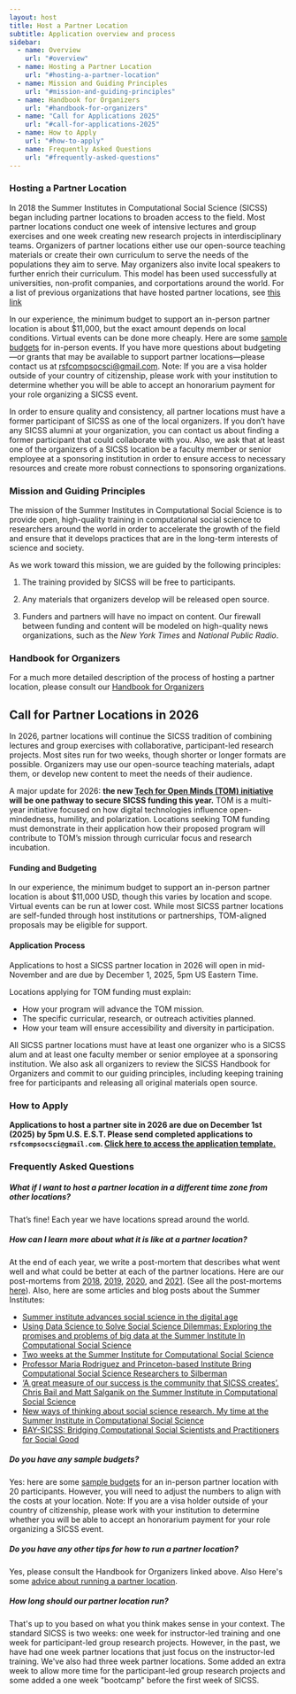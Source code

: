 ```yaml
---
layout: host
title: Host a Partner Location
subtitle: Application overview and process
sidebar:
  - name: Overview
    url: "#overview"
  - name: Hosting a Partner Location
    url: "#hosting-a-partner-location"
  - name: Mission and Guiding Principles
    url: "#mission-and-guiding-principles"
  - name: Handbook for Organizers
    url: "#handbook-for-organizers"
  - name: "Call for Applications 2025"
    url: "#call-for-applications-2025"
  - name: How to Apply
    url: "#how-to-apply"
  - name: Frequently Asked Questions
    url: "#frequently-asked-questions"
---
```


### Hosting a Partner Location

In 2018 the Summer Institutes in Computational Social Science (SICSS) began including partner locations to broaden access to the field. Most partner locations conduct one week of intensive lectures and group exercises and one week creating new research projects in interdisciplinary teams. Organizers of partner locations either use our open-source teaching materials or create their own curriculum to serve the needs of the populations they aim to serve. May organizers also invite local speakers to further enrich their curriculum. This model has been used successfully at universities, non-profit companies, and corportations around the world. For a list of previous organizations that have hosted partner locations, see [this link](https://sicss.io/locations)

In our experience, the minimum budget to support an in-person partner location is about $11,000, but the exact amount depends on local conditions. Virtual events can be done more cheaply. Here are some [sample budgets](https://docs.google.com/spreadsheets/d/1_2BimdmWNLSVYqTmwrEZcQxv3j3LCyU0hQyW0vZYCk8/edit?usp=sharing) for in-person events. If you have more questions about budgeting—or grants that may be available to support partner locations—please contact us at rsfcompsocsci@gmail.com. Note: If you are a visa holder outside of your country of citizenship, please work with your institution to determine whether you will be able to accept an honorarium payment for your role organizing a SICSS event.

In order to ensure quality and consistency, all partner locations must have a former participant of SICSS as one of the local organizers. If you don’t have any SICSS alumni at your organization, you can contact us about finding a former participant that could collaborate with you. Also, we ask that at least one of the organizers of a SICSS location be a faculty member or senior employee at a sponsoring institution in order to ensure access to necessary resources and create more robust connections to sponsoring organizations.

### Mission and Guiding Principles

The mission of the Summer Institutes in Computational Social Science is to provide open, high-quality training in computational social science to researchers around the world in order to accelerate the growth of the field and ensure that it develops practices that are in the long-term interests of science and society.

As we work toward this mission, we are guided by the following principles:

1. The training provided by SICSS will be free to participants.

2. Any materials that organizers develop will be released open source.

3. Funders and partners will have no impact on content. Our firewall between funding and content will be modeled on high-quality news organizations, such as the _New York Times_ and _National Public Radio_.

### Handbook for Organizers

For a much more detailed description of the process of hosting a partner location, please consult our [Handbook for Organizers](https://docs.google.com/document/d/1InRTZJPbh9P1Qnc1VBB7UxDflXaxNqhEygBnO7yGBoQ/edit?usp=sharing)

## Call for Partner Locations in 2026
In 2026, partner locations will continue the SICSS tradition of combining lectures and group exercises with collaborative, participant-led research projects. Most sites run for two weeks, though shorter or longer formats are possible. Organizers may use our open-source teaching materials, adapt them, or develop new content to meet the needs of their audience.

A major update for 2026: **the new [Tech for Open Minds (TOM) initiative](https://sicss.io/stories/2025-08-18) will be one pathway to secure SICSS funding this year.** TOM is a multi-year initiative focused on how digital technologies influence open-mindedness, humility, and polarization. Locations seeking TOM funding must demonstrate in their application how their proposed program will contribute to TOM’s mission through curricular focus and research incubation.

#### Funding and Budgeting
In our experience, the minimum budget to support an in-person partner location is about $11,000 USD, though this varies by location and scope. Virtual events can be run at lower cost. While most SICSS partner locations are self-funded through host institutions or partnerships, TOM-aligned proposals may be eligible for support.

#### Application Process
Applications to host a SICSS partner location in 2026 will open in mid-November and are due by December 1, 2025, 5pm US Eastern Time. 

Locations applying for TOM funding must explain:
- How your program will advance the TOM mission.
- The specific curricular, research, or outreach activities planned.
- How your team will ensure accessibility and diversity in participation.

All SICSS partner locations must have at least one organizer who is a SICSS alum and at least one faculty member or senior employee at a sponsoring institution. We also ask all organizers to review the SICSS Handbook for Organizers and commit to our guiding principles, including keeping training free for participants and releasing all original materials open source.

### How to Apply

**Applications to host a partner site in 2026 are due on December 1st (2025) by 5pm U.S. E.S.T. Please send completed applications to `rsfcompsocsci@gmail.com`. [Click here to access the application template.](https://docs.google.com/document/d/1bXk8POT5iOqrVgErOtwu0ovHhQuQ_CA2f4sutdp5GgE/edit?usp=sharing)**

### Frequently Asked Questions

##### What if I want to host a partner location in a different time zone from other locations?

That’s fine! Each year we have locations spread around the world.

##### How can I learn more about what it is like at a partner location?

At the end of each year, we write a post-mortem that describes what went well and what could be better at each of the partner locations. Here are our post-mortems from [2018](https://msalganik.wordpress.com/2018/08/07/summer-institutes-in-computational-social-science-2018-post-mortem/), [2019](https://msalganik.wordpress.com/2019/09/19/summer-institutes-in-computational-social-science-2019-post-mortem/), [2020](https://msalganik.wordpress.com/2020/08/19/summer-institutes-in-computational-social-science-2020-post-mortem/), and [2021](https://sicss.io/2021/post-mortem). (See all the post-mortems [here](https://sicss.io/post-mortem)). Also, here are some articles and blog posts about the Summer Institutes:

- [Summer institute advances social science in the digital age](https://www.princeton.edu/news/2019/07/16/summer-institute-advances-social-science-digital-age)
- [Using Data Science to Solve Social Science Dilemmas: Exploring the promises and problems of big data at the Summer Institute In Computational Social Science](https://www.rti.org/insights/using-data-science-solve-social-science-dilemmas)
- [Two weeks at the Summer Institute for Computational Social Science](https://ocean.sagepub.com/blog/2018/9/10/two-weeks-at-the-summer-institute-for-computational-social-science)
- [Professor Maria Rodriguez and Princeton-based Institute Bring Computational Social Science Researchers to Silberman](https://sssw.hunter.cuny.edu/professor-maria-rodriguez-and-princeton-based-institute-bring-computational-social-science-researchers-to-silberman/)
- [‘A great measure of our success is the community that SICSS creates’. Chris Bail and Matt Salganik on the Summer Institute in Computational Social Science](https://ocean.sagepub.com/bloga-great-measure-of-our-success-is-the-community-that-sicss-creates-chris-bail-and-matt-salganik-on-the-summer-institute-in-computational-social-science)
- [New ways of thinking about social science research. My time at the Summer Institute in Computational Social Science](https://ocean.sagepub.com/blog/new-ways-of-thinking-about-social-science-research-my-time-at-the-summer-institute-in-computational-social-science)
- [BAY-SICSS: Bridging Computational Social Scientists and Practitioners for Social Good](https://bids.berkeley.edu/news/bay-sicss-bridging-computational-social-scientists-and-practitioners-social-good)

##### Do you have any sample budgets?

Yes: here are some [sample budgets](https://docs.google.com/spreadsheets/d/1_2BimdmWNLSVYqTmwrEZcQxv3j3LCyU0hQyW0vZYCk8/edit?usp=sharing) for an in-person partner location with 20 participants. However, you will need to adjust the numbers to align with the costs at your location. Note: If you are a visa holder outside of your country of citizenship, please work with your institution to determine whether you will be able to accept an honorarium payment for your role organizing a SICSS event.

##### Do you have any other tips for how to run a partner location?

Yes, please consult the Handbook for Organizers linked above. Also Here's some [advice about running a partner location](https://github.com/compsocialscience/summer-institute/blob/master/partner_location_suggestions.md).

##### How long should our partner location run?

That's up to you based on what you think makes sense in your context. The standard SICSS is two weeks: one week for instructor-led training and one week for participant-led group research projects. However, in the past, we have had one week partner locations that just focus on the instructor-led training. We've also had three week partner locations. Some added an extra week to allow more time for the participant-led group research projects and some added a one week "bootcamp" before the first week of SICSS.
